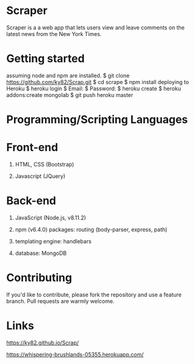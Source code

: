 # Scraper

Scraper is a a web app that lets users view and leave comments on the latest news from the New York Times.

# Getting started
assuming node and npm are installed.
$ git clone https://github.com/ky82/Scrap.git
$ cd scrape
$ npm install
deploying to Heroku
$ heroku login
$ Email: <enter email>
$ Password: <password>
$ heroku create <enter app name>
$ heroku addons:create mongolab
$ git push heroku master
  
# Programming/Scripting Languages
# Front-end
1. HTML, CSS (Bootstrap)

2. Javascript (JQuery)
# Back-end
1. JavaScript (Node.js, v8.11.2)

2. npm (v6.4.0) packages: routing (body-parser, express, path)

3. templating engine: handlebars

4. database: MongoDB

# Contributing
If you'd like to contribute, please fork the repository and use a feature branch. Pull requests are warmly welcome.

# Links
https://ky82.github.io/Scrap/

https://whispering-brushlands-05355.herokuapp.com/
